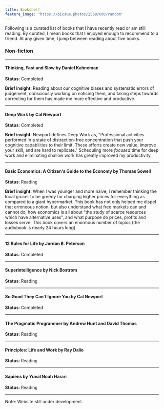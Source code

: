 ```yaml
---
title: Bookshelf
feature_image: "https://picsum.photos/2560/600?random"
---
```


Following is a curated list of books that I have recently read or am still
reading. By curated, I mean books that I enjoyed enough to recommend to a
friend. At any given time, I jump between reading about five books.


### Non-fiction

----------------

#### Thinking, Fast and Slow by Daniel Kahneman

**Status**: Completed

**Brief insight**: Reading about our cognitive biases and systematic errors of
  judgement, consciously working on noticing them, and taking steps towards
  correcting for them has made me more effective and productive.

----------------

#### Deep Work by Cal Newport

**Status**: Completed

**Brief insight**: Newport defines Deep Work as, "Professional activities
performed in a state of distraction-free concentration that push your cognitive
capabilities to their limit. These efforts create new value, improve your skill,
and are hard to replicate." Scheduling more *focused* time for deep work and
eliminating shallow work has greatly improved my productivity.

----------------

#### Basic Economics: A Citizen's Guide to the Economy by Thomas Sowell

**Status**: Reading

**Brief insight**: When I was younger and more naive, I remember thinking the
local grocer to be greedy for charging higher prices for everything as compared
to a giant hypermarket. This book has not only helped me dispel that erroneous
notion, but also understand what free markets can and cannot do, how economics
is all about "the study of scarce resources which have alternative uses", and
what purpose do prices, profits and losses serve. This book covers an enormous
number of topics (the audiobook is nearly 24 hours long).

----------------

#### 12 Rules for Life by Jordan B. Peterson

**Status**: Completed

----------------

#### Superintelligence by Nick Bostrom

**Status**: Reading

----------------

#### So Good They Can't Ignore You by Cal Newport

**Status**: Completed

----------------

#### The Pragmatic Programmer by Andrew Hunt and David Thomas

**Status**: Reading

----------------

#### Principles: Life and Work by Ray Dalio

**Status**: Reading

----------------

#### Sapiens by Yuval Noah Harari

**Status**: Reading

----------------

Note: Website still under development.